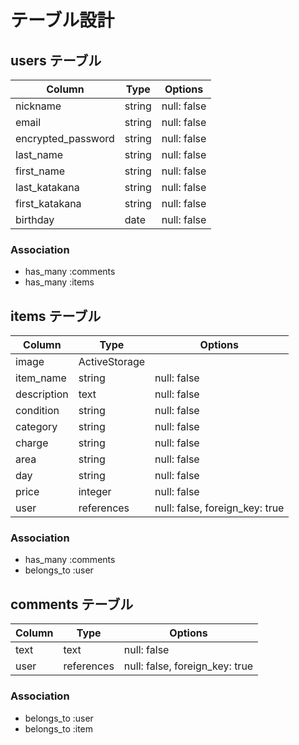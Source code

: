 # テーブル設計

## users テーブル

| Column              | Type   | Options     |
| ------------------- | ------ | ----------- |
| nickname            | string | null: false |
| email               | string | null: false |
| encrypted_password  | string | null: false |
| last_name           | string | null: false |
| first_name          | string | null: false |
| last_katakana       | string | null: false |
| first_katakana      | string | null: false |
| birthday            | date   | null: false |

### Association

- has_many :comments
- has_many :items

## items テーブル

| Column       | Type       | Options                        |
| ------------ | ---------- | ------------------------------ |
| image        | ActiveStorage                               |
| item_name    | string     | null: false                    |
| description  | text       | null: false                    |
| condition    | string     | null: false                    |
| category     | string     | null: false                    |
| charge       | string     | null: false                    |
| area         | string     | null: false                    |
| day          | string     | null: false                    |
| price        | integer    | null: false                    |
| user         | references | null: false, foreign_key: true |


### Association
- has_many :comments
- belongs_to :user


## comments テーブル

| Column  | Type       | Options                        |
| ------- | ---------- | ------------------------------ |
| text    | text       | null: false                    |
| user    | references | null: false, foreign_key: true |

### Association

- belongs_to :user
- belongs_to :item
